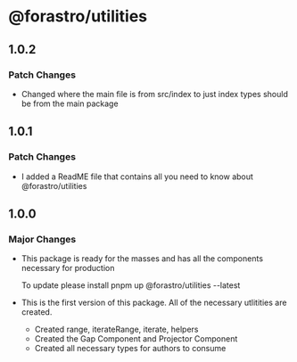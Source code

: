 # @forastro/utilities

## 1.0.2

### Patch Changes

- Changed where the main file is from src/index to just index types should be from the main package

## 1.0.1

### Patch Changes

- I added a ReadME file that contains all you need to know about @forastro/utilities

## 1.0.0

### Major Changes

- This package is ready for the masses and has all the components necessary for production

  To update please install pnpm up @forastro/utilities --latest

- This is the first version of this package.
  All of the necessary utlitities are created.

  - Created range, iterateRange, iterate, helpers
  - Created the Gap Component and Projector Component
  - Created all necessary types for authors to consume
